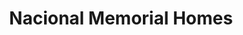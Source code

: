 ---
title: "Nacional Memorial Homes"
url: /quezon-city/nacional-memorial-homes/
shop: Bestattungen
---